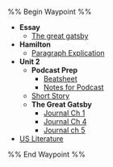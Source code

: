 %% Begin Waypoint %%
- **Essay**
	- [The great gatsby](./Essay/The%20great%20gatsby.md)
- **Hamilton**
	- [Paragraph Explication](./Hamilton/Paragraph%20Explication.md)
- **Unit 2**
	- **Podcast Prep**
		- [Beatsheet](./Unit%202/Podcast%20Prep/Beatsheet.md)
		- [Notes for Podcast](./Unit%202/Podcast%20Prep/Notes%20for%20Podcast.md)
	- [Short Story](./Unit%202/Short%20Story.md)
	- **The Great Gatsby**
		- [Journal Ch 1](./Unit%202/The%20Great%20Gatsby/Journal%20Ch%201.md)
		- [Journal Ch 4](./Unit%202/The%20Great%20Gatsby/Journal%20Ch%204.md)
		- [Journal ch 5](./Unit%202/The%20Great%20Gatsby/Journal%20ch%205.md)
- [US Literature](./US%20Literature.md)

%% End Waypoint %%